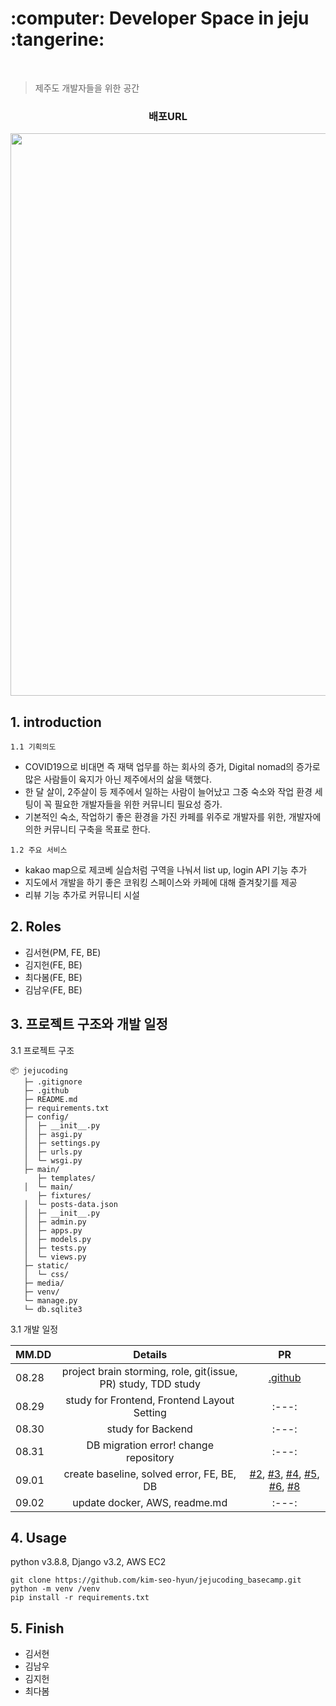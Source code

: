 
<h1> :computer: Developer Space in jeju :tangerine:  </h1>
<br>

> 제주도 개발자들을 위한 공간

<h3> <p align='center'><b>  배포URL </b></p> </h3>

<p align='center'><img src='(preview 동영상).gif?raw=1' width = '900' ></p>


## 1. introduction
`1.1 기획의도`
- COVID19으로 비대면 즉 재택 업무를 하는 회사의 증가, Digital nomad의 증가로 많은 사람들이 육지가 아닌 제주에서의 삶을 택했다.
- 한 달 살이, 2주살이 등 제주에서 일하는 사람이 늘어났고 그중 숙소와 작업 환경 세팅이 꼭 필요한 개발자들을 위한 커뮤니티 필요성 증가.
- 기본적인 숙소, 작업하기 좋은 환경을 가진 카페를 위주로 개발자를 위한, 개발자에 의한 커뮤니티 구축을 목표로 한다.

`1.2 주요 서비스`
- kakao map으로 제코베 실습처럼 구역을 나눠서 list up, login API 기능 추가
- 지도에서 개발을 하기 좋은 코워킹 스페이스와 카페에 대해 즐겨찾기를 제공
- 리뷰 기능 추가로 커뮤니티 시설 

## 2. Roles

- 김서현(PM, FE, BE)
- 김지헌(FE, BE) 
- 최다봄(FE, BE)
- 김남우(FE, BE) 


## 3. 프로젝트 구조와 개발 일정
3.1 프로젝트 구조

```
📦 jejucoding	
   ├─ .gitignore
   ├─ .github
   ├─ README.md
   ├─ requirements.txt		
   ├─ config/	          
   │  ├─ __init__.py
   │  ├─ asgi.py
   │  ├─ settings.py
   │  ├─ urls.py
   │  └─ wsgi.py
   ├─ main/
      ├─ templates/	
   │  └─ main/
      ├─ fixtures/
   │  └─ posts-data.json
   │  ├─ __init__.py
   │  ├─ admin.py
   │  ├─ apps.py
   │  ├─ models.py
   │  ├─ tests.py
   │  └─ views.py
   ├─ static/
   │  └─ css/
   ├─ media/
   ├─ venv/
   └─ manage.py
   └─ db.sqlite3

```

3.1 개발 일정 

| MM.DD | Details | PR | 
|---|:---:|:---:|
| 08.28 | project brain storming, role, git(issue, PR) study, TDD study |[.github](https://github.com/kim-seo-hyun/jejucoding_basecamp/tree/main/.github)|
| 08.29 | study for Frontend, Frontend Layout Setting |:---:|
| 08.30 | study for Backend |:---:|
| 08.31 | DB migration error! change repository |:---:|
| 09.01 | create baseline, solved error, FE, BE, DB | [#2](https://github.com/kim-seo-hyun/jejucoding_basecamp/pull/2), [#3](https://github.com/kim-seo-hyun/jejucoding_basecamp/pull/3), [#4](https://github.com/kim-seo-hyun/jejucoding_basecamp/pull/4), [#5](https://github.com/kim-seo-hyun/jejucoding_basecamp/pull/5), [#6](https://github.com/kim-seo-hyun/jejucoding_basecamp/pull/6), [#8](https://github.com/kim-seo-hyun/jejucoding_basecamp/pull/8) |
| 09.02 | update docker, AWS, readme.md |:---:|


## 4. Usage
python v3.8.8, Django v3.2, AWS EC2

```
git clone https://github.com/kim-seo-hyun/jejucoding_basecamp.git
python -m venv /venv 
pip install -r requirements.txt
```


## 5. Finish
- 김서현
- 김남우
- 김지헌
- 최다봄

